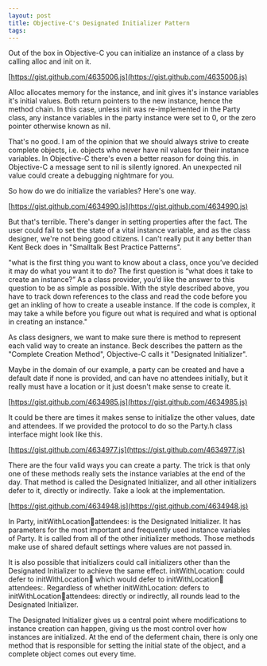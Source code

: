 ```yaml
---
layout: post
title: Objective-C's Designated Initializer Pattern
tags: 
---
```

Out of the box in Objective-C you can initialize an instance of a class by
calling alloc and init on it.

[https://gist.github.com/4635006.js](https://gist.github.com/4635006.js)

Alloc allocates memory for the instance, and init gives it's instance
variables it's initial values. Both return pointers to the new instance, hence
the method chain. In this case, unless init was re-implemented in the Party
class, any instance variables in the party instance were set to 0, or the zero
pointer otherwise known as nil.

  

That's no good. I am of the opinion that we should always strive to create
complete objects, i.e. objects who never have nil values for their instance
variables. In Objective-C there's even a better reason for doing this. in
Objective-C a message sent to nil is silently ignored. An unexpected nil value
could create a debugging nightmare for you.

  

So how do we do initialize the variables? Here's one way.

[https://gist.github.com/4634990.js](https://gist.github.com/4634990.js)

But that's terrible. There's danger in setting properties after the fact. The
user could fail to set the state of a vital instance variable, and as the
class designer, we're not being good citizens. I can't really put it any
better than Kent Beck does in "Smalltalk Best Practice Patterns".

  

"what is the first thing you want to know about a class, once you’ve decided
it may do what you want it to do? The first question is “what does it take to
create an instance?” As a class provider, you’d like the answer to this
question to be as simple as possible. With the style described above, you have
to track down references to the class and read the code before you get an
inkling of how to create a useable instance. If the code is complex, it may
take a while before you figure out what is required and what is optional in
creating an instance."

  

As class designers, we want to make sure there is method to represent each
valid way to create an instance. Beck describes the pattern as the "Complete
Creation Method", Objective-C calls it "Designated Initializer".

  

Maybe in the domain of our example, a party can be created and have a default
date if none is provided, and can have no attendees initially, but it really
must have a location or it just doesn't make sense to create it.

[https://gist.github.com/4634985.js](https://gist.github.com/4634985.js)

It could be there are times it makes sense to initialize the other values,
date and attendees. If we provided the protocol to do so the Party.h class
interface might look like this.

[https://gist.github.com/4634977.js](https://gist.github.com/4634977.js)

There are the four valid ways you can create a party. The trick is that only
one of these methods really sets the instance variables at the end of the day.
That method is called the Designated Initializer, and all other initializers
defer to it, directly or indirectly. Take a look at the implementation.

[https://gist.github.com/4634948.js](https://gist.github.com/4634948.js)

In Party, initWithLocation:date:attendees: is the Designated Initializer. It
has parameters for the most important and frequently used instance variables
of Party. It is called from all of the other initializer methods. Those
methods make use of shared default settings where values are not passed in.

  

It is also possible that initializers could call initializers other than the
Designated Initializer to achieve the same effect. initWithLocation: could
defer to initWithLocation:date: which would defer to
initWithLocation:date:attendees:. Regardless of whether initWithLocation:
defers to initWithLocation:date:attendees: directly or indirectly, all rounds
lead to the Designated Initializer.

  

The Designated Initializer gives us a central point where modifications to
instance creation can happen, giving us the most control over how instances
are initialized. At the end of the deferment chain, there is only one method
that is responsible for setting the initial state of the object, and a
complete object comes out every time.
